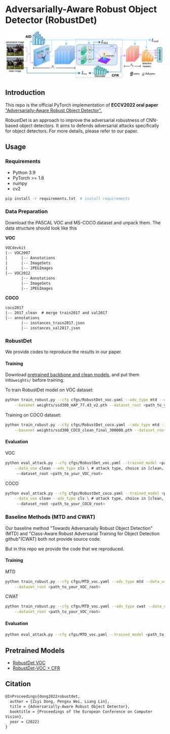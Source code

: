 # Adversarially-Aware Robust Object Detector (RobustDet)

<img src="assets/RobustDet.png" >

## Introduction
This repo is the official PyTorch implementation of **ECCV2022 oral paper** ["Adversarially-Aware Robust Object Detector".](https://arxiv.org/abs/2207.06202)

RobustDet is an approach to improve the adversarial robustness of CNN-based object detectors.
It aims to defends adversarial attacks specifically for object detectors.
For more details, please refer to our paper.

## Usage

### Requirements
* Python 3.9
* PyTorch >= 1.8
* numpy
* cv2

```bash
pip install -r requirements.txt  # install requirements
```

### Data Preparation
Download the PASCAL VOC and MS-COCO dataset and unpack them. The data structure should look like this

**VOC**
```
VOCdevkit
|-- VOC2007
|      |-- Annotations
|      |-- ImageSets
|      |-- JPEGImages
|-- VOC2012
       |-- Annotations
       |-- ImageSets
       |-- JPEGImages
```

**COCO**
```
coco2017
|-- 2017_clean  # merge train2017 and val2017
|-- annotations
       |-- instances_train2017.json
       |-- instances_val2017.json
```

### RobustDet
We provide codes to reproduce the results in our paper.

#### Training
Download [pretrained backbone and clean models](https://1drv.ms/u/s!Agabh9imkP8qhV1q_x0SxTG17lPU?e=xOcV75), and put them into```weights/``` before training.

To train RobustDet model on VOC dataset:
```bash
python train_robust.py --cfg cfgs/RobustDet_voc.yaml --adv_type mtd --data_use clean --multi_gpu False \
    --basenet weights/ssd300_mAP_77.43_v2.pth --dataset_root <path_to_your_VOC_root>
```

Training on COCO dataset:
```bash
python train_robust.py --cfg cfgs/RobustDet_coco.yaml --adv_type mtd --data_use clean --multi_gpu False \
    --basenet weights/ssd300_COCO_clean_final_300000.pth --dataset_root <path_to_your_COCO_root>
```

#### Evaluation
VOC
```bash
python eval_attack.py --cfg cfgs/RobustDet_voc.yaml --trained_model <path_to_your_trained_model> \
    --data_use clean --adv_type cls \ # attack type, choice in [clean, cls, loc, cwat, dag]
     --dataset_root <path_to_your_VOC_root>
```

COCO
```bash
python eval_attack.py --cfg cfgs/RobustDet_coco.yaml --trained_model <path_to_your_trained_model> \
    --data_use clean --adv_type cls \ # attack type, choice in [clean, cls, loc, cwat, dag]
     --dataset_root <path_to_your_COCO_root>
```

### Baseline Methods (MTD and CWAT)
Our baseline method "Towards Adversarially Robust Object Detection"(MTD) and "Class-Aware Robust Adversarial Training for Object Detection github"(CWAT) both not provide source code.

But in this repo we provide the code that we reproduced.

#### Training
MTD
```bash
python train_robust.py --cfg cfgs/MTD_voc.yaml --adv_type mtd --data_use clean --multi_gpu False \
    --dataset_root <path_to_your_VOC_root>
```

CWAT
```bash
python train_robust.py --cfg cfgs/MTD_voc.yaml --adv_type cwat --data_use clean --multi_gpu False \
    --dataset_root <path_to_your_VOC_root>
```

#### Evaluation
```bash
python eval_attack.py --cfg cfgs/MTD_voc.yaml --trained_model <path_to_your_trained_model> --data_use clean --adv_type cls
```


## Pretrained Models

* [RobustDet VOC](https://1drv.ms/u/s!Agabh9imkP8qhVtbQv1rOa1wPuS8?e=42dGku)
* [RobustDet-VOC + CFR](https://1drv.ms/u/s!Agabh9imkP8qhVypBJ-KHK_s44BT?e=VcUf0a)

## Citation
```
@InProceedings{dong2022robustdet,
  author = {Ziyi Dong, Pengxu Wei, Liang Lin},
  title = {Adversarially-Aware Robust Object Detector},
  booktitle = {Proceedings of the European Conference on Computer Vision},
  year = {2022}
}
```
